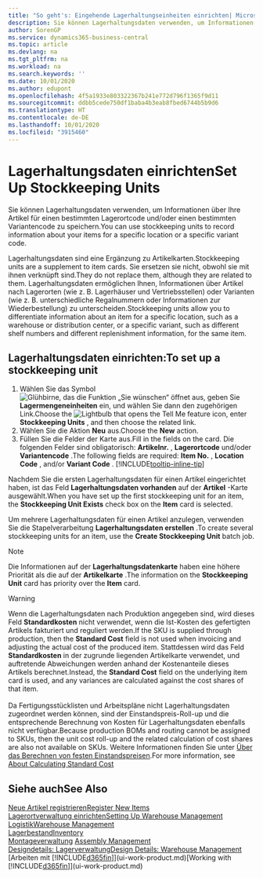 ```yaml
---
title: "So geht's: Eingehende Lagerhaltungseinheiten einrichten| Microsoft Docs"
description: Sie können Lagerhaltungsdaten verwenden, um Informationen über Ihre Artikel für einen bestimmten Lagerortcode und/oder einen bestimmten Variantencode zu speichern.
author: SorenGP
ms.service: dynamics365-business-central
ms.topic: article
ms.devlang: na
ms.tgt_pltfrm: na
ms.workload: na
ms.search.keywords: ''
ms.date: 10/01/2020
ms.author: edupont
ms.openlocfilehash: 4f5a1933e803322367b241e772d796f1365f9d11
ms.sourcegitcommit: ddbb5cede750df1baba4b3eab8fbed6744b5b9d6
ms.translationtype: HT
ms.contentlocale: de-DE
ms.lasthandoff: 10/01/2020
ms.locfileid: "3915460"
---
```

# <a name="set-up-stockkeeping-units"></a><span data-ttu-id="c5346-103">Lagerhaltungsdaten einrichten</span><span class="sxs-lookup"><span data-stu-id="c5346-103">Set Up Stockkeeping Units</span></span>
<span data-ttu-id="c5346-104">Sie können Lagerhaltungsdaten verwenden, um Informationen über Ihre Artikel für einen bestimmten Lagerortcode und/oder einen bestimmten Variantencode zu speichern.</span><span class="sxs-lookup"><span data-stu-id="c5346-104">You can use stockkeeping units to record information about your items for a specific location or a specific variant code.</span></span>  

 <span data-ttu-id="c5346-105">Lagerhaltungsdaten sind eine Ergänzung zu Artikelkarten.</span><span class="sxs-lookup"><span data-stu-id="c5346-105">Stockkeeping units are a supplement to item cards.</span></span> <span data-ttu-id="c5346-106">Sie ersetzen sie nicht, obwohl sie mit ihnen verknüpft sind.</span><span class="sxs-lookup"><span data-stu-id="c5346-106">They do not replace them, although they are related to them.</span></span> <span data-ttu-id="c5346-107">Lagerhaltungsdaten ermöglichen Ihnen, Informationen über Artikel nach Lagerorten (wie z. B. Lagerhäuser und Vertriebsstellen) oder Varianten (wie z. B. unterschiedliche Regalnummern oder Informationen zur Wiederbestellung) zu unterscheiden.</span><span class="sxs-lookup"><span data-stu-id="c5346-107">Stockkeeping units allow you to differentiate information about an item for a specific location, such as a warehouse or distribution center, or a specific variant, such as different shelf numbers and different replenishment information, for the same item.</span></span>  

## <a name="to-set-up-a-stockkeeping-unit"></a><span data-ttu-id="c5346-108">Lagerhaltungsdaten einrichten:</span><span class="sxs-lookup"><span data-stu-id="c5346-108">To set up a stockkeeping unit</span></span>  

1.  <span data-ttu-id="c5346-109">Wählen Sie das Symbol ![Glühbirne, das die Funktion „Sie wünschen“ öffnet](media/ui-search/search_small.png "Was möchten Sie tun?") aus, geben Sie **Lagermengeneinheiten** ein, und wählen Sie dann den zugehörigen Link.</span><span class="sxs-lookup"><span data-stu-id="c5346-109">Choose the ![Lightbulb that opens the Tell Me feature](media/ui-search/search_small.png "Tell me what you want to do") icon, enter **Stockkeeping Units** , and then choose the related link.</span></span>  
2.  <span data-ttu-id="c5346-110">Wählen Sie die Aktion **Neu** aus.</span><span class="sxs-lookup"><span data-stu-id="c5346-110">Choose the **New** action.</span></span>  
3.  <span data-ttu-id="c5346-111">Füllen Sie die Felder der Karte aus.</span><span class="sxs-lookup"><span data-stu-id="c5346-111">Fill in the fields on the card.</span></span> <span data-ttu-id="c5346-112">Die folgenden Felder sind obligatorisch: **Artikelnr.** , **Lagerortcode** und/oder **Variantencode** .</span><span class="sxs-lookup"><span data-stu-id="c5346-112">The following fields are required: **Item No.** , **Location Code** , and/or **Variant Code** .</span></span> [!INCLUDE[tooltip-inline-tip](includes/tooltip-inline-tip_md.md)]  

<span data-ttu-id="c5346-113">Nachdem Sie die ersten Lagerhaltungsdaten für einen Artikel eingerichtet haben, ist das Feld **Lagerhaltungsdaten vorhanden** auf der **Artikel** -Karte ausgewählt.</span><span class="sxs-lookup"><span data-stu-id="c5346-113">When you have set up the first stockkeeping unit for an item, the **Stockkeeping Unit Exists** check box on the **Item** card is selected.</span></span>  

<span data-ttu-id="c5346-114">Um mehrere Lagerhaltungsdaten für einen Artikel anzulegen, verwenden Sie die Stapelverarbeitung **Lagerhaltungsdaten erstellen** .</span><span class="sxs-lookup"><span data-stu-id="c5346-114">To create several stockkeeping units for an item, use the **Create Stockkeeping Unit** batch job.</span></span>  

> [!NOTE]  
>  <span data-ttu-id="c5346-115">Die Informationen auf der **Lagerhaltungsdatenkarte** haben eine höhere Priorität als die auf der **Artikelkarte** .</span><span class="sxs-lookup"><span data-stu-id="c5346-115">The information on the **Stockkeeping Unit** card has priority over the **Item** card.</span></span>

> [!Warning]
> <span data-ttu-id="c5346-116">Wenn die Lagerhaltungsdaten nach Produktion angegeben sind, wird dieses Feld **Standardkosten** nicht verwendet, wenn die Ist-Kosten des gefertigten Artikels fakturiert und reguliert werden.</span><span class="sxs-lookup"><span data-stu-id="c5346-116">If the SKU is supplied through production, then the **Standard Cost** field is not used when invoicing and adjusting the actual cost of the produced item.</span></span> <span data-ttu-id="c5346-117">Stattdessen wird das Feld **Standardkosten** in der zugrunde liegenden Artikelkarte verwendet, und auftretende Abweichungen werden anhand der Kostenanteile dieses Artikels berechnet.</span><span class="sxs-lookup"><span data-stu-id="c5346-117">Instead, the **Standard Cost** field on the underlying item card is used, and any variances are calculated against the cost shares of that item.</span></span><br /><br />
> <span data-ttu-id="c5346-118">Da Fertigungsstücklisten und Arbeitspläne nicht Lagerhaltungsdaten zugeordnet werden können, sind der Einstandspreis-Roll-up und die entsprechende Berechnung von Kosten für Lagerhaltungsdaten ebenfalls nicht verfügbar.</span><span class="sxs-lookup"><span data-stu-id="c5346-118">Because production BOMs and routing cannot be assigned to SKUs, then the unit cost roll-up and the related calculation of cost shares are also not available on SKUs.</span></span> <span data-ttu-id="c5346-119">Weitere Informationen finden Sie unter [Über das Berechnen von festen Einstandspreisen](finance-about-calculating-standard-cost.md).</span><span class="sxs-lookup"><span data-stu-id="c5346-119">For more information, see [About Calculating Standard Cost](finance-about-calculating-standard-cost.md)</span></span>

## <a name="see-also"></a><span data-ttu-id="c5346-120">Siehe auch</span><span class="sxs-lookup"><span data-stu-id="c5346-120">See Also</span></span>  
[<span data-ttu-id="c5346-121">Neue Artikel registrieren</span><span class="sxs-lookup"><span data-stu-id="c5346-121">Register New Items</span></span>](inventory-how-register-new-items.md)  
[<span data-ttu-id="c5346-122">Lagerortverwaltung einrichten</span><span class="sxs-lookup"><span data-stu-id="c5346-122">Setting Up Warehouse Management</span></span>](warehouse-setup-warehouse.md)  
[<span data-ttu-id="c5346-123">Logistik</span><span class="sxs-lookup"><span data-stu-id="c5346-123">Warehouse Management</span></span>](warehouse-manage-warehouse.md)  
[<span data-ttu-id="c5346-124">Lagerbestand</span><span class="sxs-lookup"><span data-stu-id="c5346-124">Inventory</span></span>](inventory-manage-inventory.md)  
<span data-ttu-id="c5346-125">[Montageverwaltung](assembly-assemble-items.md)  </span><span class="sxs-lookup"><span data-stu-id="c5346-125">[Assembly Management](assembly-assemble-items.md)  </span></span>  
[<span data-ttu-id="c5346-126">Designdetails: Lagerverwaltung</span><span class="sxs-lookup"><span data-stu-id="c5346-126">Design Details: Warehouse Management</span></span>](design-details-warehouse-management.md)  
<span data-ttu-id="c5346-127">[Arbeiten mit [!INCLUDE[d365fin](includes/d365fin_md.md)]](ui-work-product.md)</span><span class="sxs-lookup"><span data-stu-id="c5346-127">[Working with [!INCLUDE[d365fin](includes/d365fin_md.md)]](ui-work-product.md)</span></span>  
